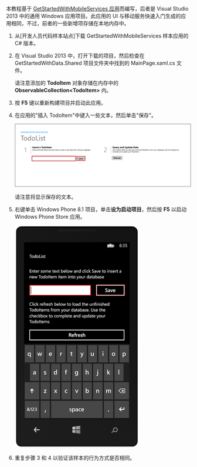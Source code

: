 ﻿
本教程基于 [GetStartedWithMobileServices 应用](http://go.microsoft.com/fwlink/p/?LinkID=510826)而编写，后者是 Visual Studio 2013 中的通用 Windows 应用项目。此应用的 UI 与移动服务快速入门生成的应用相同，不过，前者的一些新增项存储在本地内存中。 

1. 从[开发人员代码样本站点]下载 GetStartedWithMobileServices 样本应用的 C# 版本。 

2. 在 Visual Studio 2013 中，打开下载的项目，然后检查在 GetStartedWithData.Shared 项目文件夹中找到的 MainPage.xaml.cs 文件。

   	请注意添加的 **TodoItem** 对象存储在内存中的 **ObservableCollection&lt;TodoItem&gt;** 内。

3. 按 **F5** 键以重新构建项目并启动此应用。

4. 在应用的"插入 TodoItem"中键入一些文本，然后单击"保存"。

   	![](./media/mobile-services-windows-universal-dotnet-download-project/mobile-quickstart-startup.png) 

   	请注意将显示保存的文本。

5. 右键单击 Windows Phone 8.1 项目，单击**设为启动项目**，然后按 **F5** 以启动 Windows Phone Store 应用。  

	![](./media/mobile-services-windows-universal-dotnet-download-project/mobile-quickstart-startup-wp8.png)

6. 重复步骤 3 和 4 以验证该样本的行为方式是否相同。

